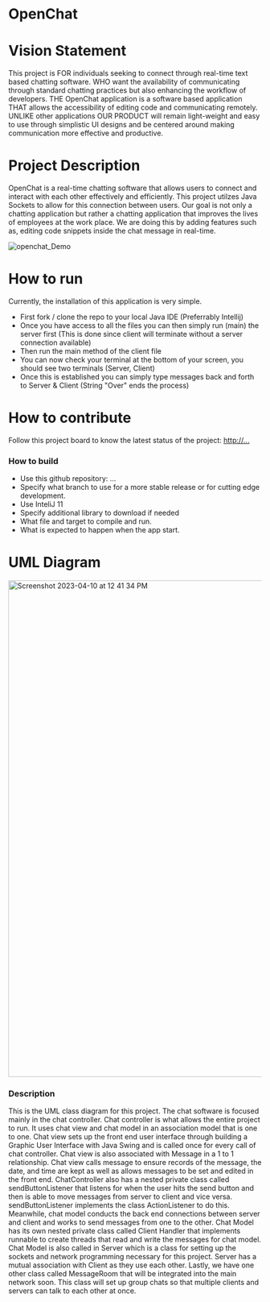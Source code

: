 # OpenChat

# Vision Statement
This project is FOR individuals seeking to connect through real-time text based chatting software. WHO want 
the availability of communicating through standard chatting practices but also enhancing the workflow of developers.
THE OpenChat application is a software based application THAT allows the accessibility of editing code and communicating remotely.
UNLIKE other applications OUR PRODUCT will remain light-weight and easy to use through simplistic UI designs and be centered around
making communication more effective and productive.


# Project Description
OpenChat is a real-time chatting software that allows users to connect and interact with each other effectively and efficiently.
This project utilzes Java Sockets to allow for this connection between users. Our goal is not only a chatting application but
rather a chatting application that improves the lives of employees at the work place. We are doing this by adding features such 
as, editing code snippets inside the chat message in real-time. 

![openchat_Demo](https://user-images.githubusercontent.com/89660661/234086779-7507e53f-9727-406b-a969-7b6deb00c280.png)


# How to run
Currently, the installation of this application is very simple.
  - First fork / clone the repo to your local Java IDE (Preferrably Intellij)
  - Once you have access to all the files you can then simply run (main) the server first (This is done since client will terminate without a server connection available)
  - Then run the main method of the client file
  - You can now check your terminal at the bottom of your screen, you should see two terminals (Server, Client)
  - Once this is established you can simply type messages back and forth to Server & Client (String "Over" ends the process)

# How to contribute
Follow this project board to know the latest status of the project: [http://...]([http://...])  

### How to build
- Use this github repository: ... 
- Specify what branch to use for a more stable release or for cutting edge development.  
- Use InteliJ 11
- Specify additional library to download if needed 
- What file and target to compile and run. 
- What is expected to happen when the app start. 

# UML Diagram
<img width="986" alt="Screenshot 2023-04-10 at 12 41 34 PM" src="https://user-images.githubusercontent.com/60800202/230953823-0fa44d56-f3b6-40e4-b183-e7c0455538ed.png">

### Description
This is the UML class diagram for this project. The chat software is focused mainly in the chat controller. 
Chat controller is what allows the entire project to run. It uses chat view and chat model in an association model that is one to one. 
Chat view sets up the front end user interface through building a Graphic User Interface with Java Swing and is called once for every call of chat controller.
Chat view is also associated with Message in a 1 to 1 relationship. Chat view calls message to ensure records of the message, the date, and time are kept as well as allows messages to be set and edited in the front end. ChatController also has a nested private class called sendButtonListener that listens for when the user hits the send button and then is able to move messages from server to client and vice versa. sendButtonListener implements the class ActionListener to do this. Meanwhile, chat model conducts the back end connections between server and client and works to send messages from one to the other. Chat Model has its own nested private class called Client Handler that implements runnable to create threads that read and write the messages for chat model. Chat Model is also called in Server which is a class for setting up the sockets and network programming necessary for this project. Server has a mutual association with Client as they use each other. Lastly, we have one other class called MessageRoom that will be integrated into the main network soon. This class will set up group chats so that multiple clients and servers can talk to each other at once. 
